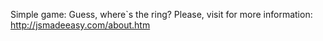 Simple game: Guess, where`s the ring?
Please, visit for more information: http://jsmadeeasy.com/about.htm
